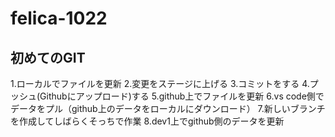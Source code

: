 # felica-1022
## 初めてのGIT
1.ローカルでファイルを更新
2.変更をステージに上げる
3.コミットをする
4.プッシュ(Githubにアップロード)する
5.github上でファイルを更新
6.vs code側でデータをプル（github上のデータをローカルにダウンロード）
7.新しいブランチを作成してしばらくそっちで作業
8.dev1上でgithub側のデータを更新
